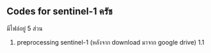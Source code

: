## Codes for sentinel-1 ครัช

มีไฟล์อยู่ 5 ส่วน

1. preprocessing sentinel-1 (หลังจาก download มาจาก google drive)
    1.1 